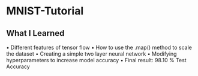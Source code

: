 # MNIST-Tutorial

## What I Learned
• Different features of tensor flow
• How to use the .map() method to scale the dataset
• Creating a simple two layer neural network
• Modifying hyperparameters to increase model accuracy
• Final result: 98.10 % Test Accuracy
